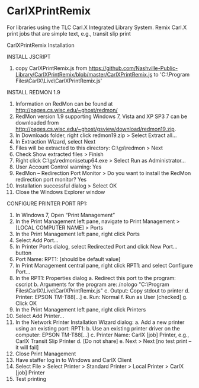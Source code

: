 # CarlXPrintRemix
For libraries using the TLC Carl.X Integrated Library System. Remix Carl.X print jobs that are simple text, e.g., transit slip print

CarlXPrintRemix Installation

INSTALL JSCRIPT 
1.	copy CarlXPrintRemix.js from https://github.com/Nashville-Public-Library/CarlXPrintRemix/blob/master/CarlXPrintRemix.js to 'C:\Program Files\CarlX\Live\CarlXPrintRemix.js'

INSTALL REDMON 1.9
1.	Information on RedMon can be found at http://pages.cs.wisc.edu/~ghost/redmon/
2.	RedMon version 1.9 supporting Windows 7, Vista and XP SP3 7 can be downloaded from http://pages.cs.wisc.edu/~ghost/gsview/download/redmon19.zip.
3.	In Downloads folder, right click redmon19.zip > Select Extract all…
4.	In Extraction Wizard, select Next
5.	Files will be extracted to this directory: C:\gs\redmon > Next
6.	Check Show extracted files > Finish
7.	Right click C:\gs\redmon\setup64.exe > Select Run as Administrator…
8.	User Account Control warning: Yes
9.	RedMon – Redirection Port Monitor > Do you want to install the RedMon redirection port monitor? Yes
10.	Installation successful dialog > Select OK
11.	Close the Windows Explorer window

CONFIGURE PRINTER PORT RP1:
1.	In Windows 7, Open “Print Management”
2.	In the Print Management left pane, navigate to Print Management > [LOCAL COMPUTER NAME] > Ports
3.	In the Print Management left pane, right click Ports
4.	Select Add Port…
5.	In Printer Ports dialog, select Redirected Port and click New Port… button
6.	Port Name: RPT1: [should be default value]
7.	In Print Management central pane, right click RPT1: and select Configure Port…
8.	In the RPT1: Properties dialog
a.	Redirect this port to the program: cscript
b.	Arguments for the program are: /nologo "C:\Program Files\CarlX\Live\CarlXPrintRemix.js"
c.	Output: Copy stdout to printer
d.	Printer: EPSON TM-T88[…]
e.	Run: Normal
f.	Run  as User [checked]
g.	Click OK
9.	In the Print Management left pane, right click Printers
10.	Select Add Printer…
11.	In the Network Printer Installation Wizard dialog:
a.	Add a new printer using an existing port: RPT1:
b.	Use an existing printer driver on the computer: EPSON TM-T88[…]
c.	Printer Name: CarlX [job] Printer, e.g., CarlX Transit Slip Printer
d.	[Do not share]
e.	Next > Next [no test print – it will fail]
12.	Close Print Management 
13.	Have staffer log in to Windows and CarlX Client
14.	Select File > Select Printer > Standard Printer > Local Printer > CarlX [job] Printer
15.	Test printing
